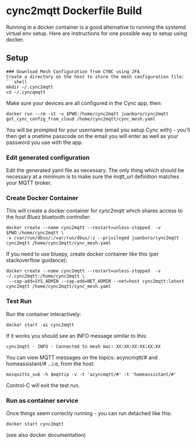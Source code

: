 # cync2mqtt Dockerfile Build
Running in a docker container is a good alternative to running the systemd virtual env setup.  Here are instructions for one possible way to setup using docker.

## Setup

```
### Download Mesh Configuration from CYNC using 2FA
Create a directory on the host to store the mesh configuration file:
```shell
mkdir ~/.cync2mqtt
cd ~/.cyncqmqtt
```

Make sure your devices are all configured in the Cync app, then:
```shell
docker run --rm -it -v $PWD:/home/cync2mqtt juanboro/cync2mqtt get_cync_config_from_cloud /home/cync2mqtt/cync_mesh.yaml
```

You will be prompted for your username (email you setup Cync with) - you'll then get a onetime passcode on the email you will enter as well as your password you use with the app.

### Edit generated configuration
Edit the generated yaml file as necessary.  The only thing which should be necessary at a minimum is to make sure the mqtt_url definition matches your MQTT broker.

### Create Docker Container
This will create a docker container for cync2mqtt which shares access to the host Bluez bluetooth controller:
```shell
docker create --name cync2mqtt --restart=unless-stopped  -v $PWD:/home/cync2mqtt \
-v /var/run/dbus/:/var/run/dbus/:z --privileged juanboro/cync2mqtt  cync2mqtt /home/cync2mqtt/cync_mesh.yaml
```

If you need to use bluepy, create docker container like this (per stackoverflow guidance):
```shell
docker create --name cync2mqtt --restart=unless-stopped  -v ~/.cync2mqtt:/home/cync2mqtt \
 --cap-add=SYS_ADMIN --cap-add=NET_ADMIN --net=host cync2mqtt:latest  cync2mqtt /home/cync2mqtt/cync_mesh.yaml
```

### Test Run
Run the container interactively:
```shell
docker start -ai cync2mqtt
```
If it works you should see an INFO message similar to this:
```shell
cync2mqtt - INFO - Connected to mesh mac: XX:XX:XX:XX:XX:XX
```

You can view MQTT messages on the topics: acyncmqtt/# and homeassistant/# ...i.e, from the host:
```shell
mosquitto_sub -h $mqttip -v -t 'acyncmqtt/#' -t 'homeassistant/#'
```

Control-C will exit the test run.
### Run as container service
Once things seem correctly running - you can run detached like this:
```shell
docker start cync2mqtt
```
(see also docker documentation)

